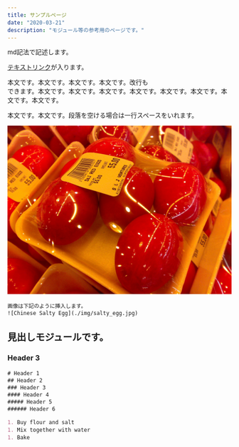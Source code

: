 ```yaml
---
title: サンプルページ
date: "2020-03-21"
description: "モジュール等の参考用のページです。"
---
```



md記法で記述します。

[テキストリンク](https://en.wikipedia.org/wiki/Salted_duck_egg)が入ります。

本文です。本文です。本文です。本文です。改行も<br>できます。本文です。本文です。本文です。本文です。本文です。本文です。本文です。本文です。

本文です。本文です。段落を空ける場合は一行スペースをいれます。

![Chinese Salty Egg](./img/salty_egg.jpg)
```
画像は下記のように挿入します。
![Chinese Salty Egg](./img/salty_egg.jpg)
```

## 見出しモジュールです。

### Header 3

    # Header 1
    ## Header 2
    ### Header 3
    #### Header 4
    ##### Header 5
    ###### Header 6


```markdown
1. Buy flour and salt
1. Mix together with water
1. Bake
```
